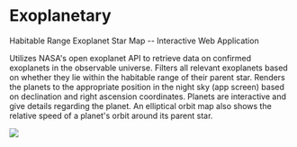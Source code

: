 # Exoplanetary
Habitable Range Exoplanet Star Map -- Interactive Web Application

Utilizes NASA's open exoplanet API to retrieve data on confirmed exoplanets in the observable universe. Filters all relevant exoplanets based on whether they lie within the habitable range of their parent star. Renders the planets to the appropriate position in the night sky (app screen) based on declination and right ascension coordinates. 
Planets are interactive and give details regarding the planet. An elliptical orbit map also shows the relative speed of a planet's orbit around its parent star. 

![](https://media.giphy.com/media/YpYjI38E8fR3cVin6T/giphy.gif)
